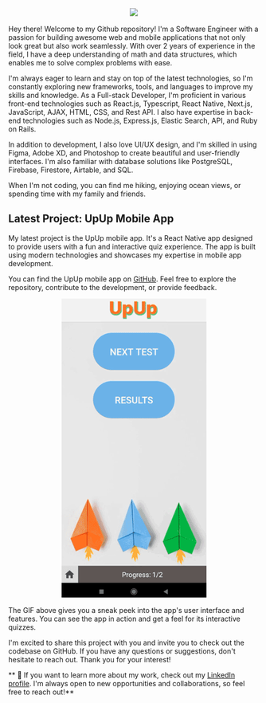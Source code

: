<div id="header" align="center">
  <img src="https://media.giphy.com/media/xUPGGDNsLvqsBOhuU0/giphy.gif" width="300"/>
</div>

Hey there! Welcome to my Github repository! I'm a Software Engineer with a passion for building awesome web and mobile applications that not only look great but also work seamlessly. With over 2 years of experience in the field, I have a deep understanding of math and data structures, which enables me to solve complex problems with ease.

I'm always eager to learn and stay on top of the latest technologies, so I'm constantly exploring new frameworks, tools, and languages to improve my skills and knowledge. As a Full-stack Developer, I'm proficient in various front-end technologies such as React.js, Typescript, React Native, Next.js, JavaScript, AJAX, HTML, CSS, and Rest API. I also have expertise in back-end technologies such as Node.js, Express.js, Elastic Search, API, and Ruby on Rails.

In addition to development, I also love UI/UX design, and I'm skilled in using Figma, Adobe XD, and Photoshop to create beautiful and user-friendly interfaces. I'm also familiar with database solutions like PostgreSQL, Firebase, Firestore, Airtable, and SQL.

When I'm not coding, you can find me hiking, enjoying ocean views, or spending time with my family and friends.

## Latest Project: UpUp Mobile App

My latest project is the UpUp mobile app. It's a React Native app designed to provide users with a fun and interactive quiz experience. The app is built using modern technologies and showcases my expertise in mobile app development.

You can find the UpUp mobile app on [GitHub](https://github.com/NGFuture/UpUp). Feel free to explore the repository, contribute to the development, or provide feedback.

<p align="center">
  <img src="https://raw.githubusercontent.com/NGFuture/UpUp/main/assets/UpUp-gif_sm.gif" alt="UpUp Mobile App">
</p>

The GIF above gives you a sneak peek into the app's user interface and features. You can see the app in action and get a feel for its interactive quizzes.

I'm excited to share this project with you and invite you to check out the codebase on GitHub. If you have any questions or suggestions, don't hesitate to reach out. Thank you for your interest!

** 💬 If you want to learn more about my work, check out my [LinkedIn profile](https://www.linkedin.com/in/natalia-grigoryeva/). I'm always open to new opportunities and collaborations, so feel free to reach out!**


<!--
**NGFuture/NGFuture** is a ✨ _special_ ✨ repository because its `README.md` (this file) appears on your GitHub profile.

Here are some ideas to get you started:

- 🔭 I’m currently working on ...
- 🌱 I’m currently learning ...
- 👯 I’m looking to collaborate on ...
- 🤔 I’m looking for help with ...
- 💬 Ask me about ...
- 📫 How to reach me: ...
- 😄 Pronouns: ...
- ⚡ Fun fact: ...
-->
